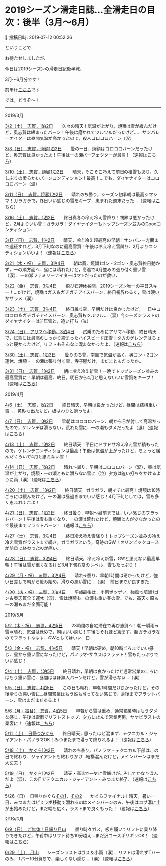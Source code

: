 # 2019シーズン滑走日誌…全滑走日の目次：後半（3月～6月）

📅 投稿日時: 2019-07-12 00:52:26

ということで．


お待たせしましたが．


今日は2019シーズンの滑走日記後半戦，


3月～6月分です！





前半は[こちら](eb62b675ad717803af3db9398e6893250.md)です…


では，どうぞ～！





---


2019/3月


[3/2（土）　志賀，1泊2日](ef3e7be2a6595f421517d719a41941372.md)　　久々の晴天！気温が上がり，焼額は雪が緩んだけど，奥志賀は締まったバーン！午後は磨かれてツルツルだったけど…．サンバレーナイターは昼間気温が高かったので，殺人コロコロバーン（涙）


[3/3（日）　志賀，焼額1泊2日](e1936dcb5f3871cd9e0e7de1bd81df86e.md)　　曇の一日．焼額はコロコロバーンだったけど，奥志賀は良かったよ！午後は一の瀬パーフェクターが最高！（速報は[こちら](edfd3219b7eab71ae580a55cdbab6955d.md)）





[3/10（土）　志賀，焼額1泊2日](e38ed9880bfee26e15475f58a975c85e7.md)　　晴天，そこそこ冷えて前日の積雪もあり，久しぶりの柔らかいバーンコンディション！最高！…でも，ダイヤナイターはコロコロバーン（涙）


[3/11（日）　志賀，焼額1泊2日](eaf686208bc73616da90913413f927b2e.md)　　晴れのち曇り，シーズン初早朝は最高シマシマ！ガラガラで，終日いい感じの雪をキープ．恵まれた週末だった…（速報は[こちら](e231bc24ec909d62d8cd3d79f61df53d2.md)）





[3/16（土）　志賀，1泊2日](e208f517cc270fd0d5db5d49724e68126.md)　　終日真冬の冷え冷え雪降り！視界は悪かったけど，2月よりいい雪！ガラガラ！ダイヤナイターもトップシーズン並みのGoodコンディション．


[3/17（日）　志賀，1泊2日](ef020c2ed0e0e4b9d501faff5e3c7eb57.md)　　晴天，冷え冷え超最高の早朝！サンバレー方面まで遠征すれど，3月下旬なのに最高雪質！午後は冷え冷え雪降り．2月よりコンディションいいよ！（速報は[こちら](e8619b1a32b18bd958364d5c3ef18bde6.md)）





[3/21（木・祝）　志賀，3泊4日](e98c11785768ad9c94f7580ede148b267.md)　　朝は雨，焼額1ゴン・2ゴン・奥志賀終日動かず，一の瀬方面へ．昼には晴れたけど，高温で4月並みの張り付く重い雪（涙）．一の瀬ファミリーナイターはマシだったのが救い．


[3/22（金）　志賀，3泊4日](e84382e5943674ad6620453e8c266c99c.md)　　飛び石連休谷間，2019シーズン唯一の平日スキー！…だけど，焼額はガス＆ガチガチアイスバーン．終日視界わるく，雪は硬いかザラメ（涙）


[3/23（土）　志賀，3泊4日](edd1ad87c962a74da5cfab5e9a31ebe0e.md)　　終日曇り空．早朝だけは良かったけど，一日中コロコロ＆ガチガチアイスバーン．奥志賀もツルツル…（涙）今シーズンラストのダイヤナイターは非圧雪と，追い打ち（泣）


[3/24（日）　アサマへ移動，3泊4日](e0bc04e986aba358135bbcd7f20d3e977.md)　　試乗のためにアサマへ移動．終日晴天で，試乗には最高のしっかり締まったハイスピード圧雪！夕方のゲレンデはちょっと硬かったけど，リフトもそんなに混まなかったよ．（速報は[こちら](e5fccbd83fa69756cb6136b80ca7389b1.md)）





[3/30（土）　志賀，1泊2日](e3c859fb496889c34b626ecf18f125809.md)　　曇りのち雪，南風で気温が高く，奥ゴン・2ゴン運休．焼額・一の瀬は張り付く雪．寺子屋だけ，まだまともだったか…


[3/31（日）　志賀，1泊2日](e437c43ed8be464f7507dabc4ff2b1185.md)　　朝に冷え冷え新雪！一晩でトップシーズン並みの最高雪質に！早朝は最高．終日，明日から4月と思えないいい雪質をキープ！（速報は[こちら](ec9ae56f3e2ae19e638103561e5fcc75e.md)）





2019/4月


[4/6（土）　志賀，1泊2日](ed4652aeb311319b5f10c9d7b682fedaa.md)　　終日晴天．早朝は良かったけど，昼間は結構重い雪…．黄砂も出たけど，板はわりと滑ったよ．


[4/7（日）　志賀，1泊2日](ead56c7e57f985b6178b2c4774a516de8.md)　　早朝はコロコロバーン．朝から日が射して高温だったので，ゲレンデは滑らない，荒れた雪に…一の瀬もダメだったよ（涙）（速報は[こちら](e656dbf18a2f27ea05dddbde5afca0594.md)）





[4/13（土）　志賀，1泊2日](e733299a65cf7fb152e574c395331c2e9.md)　　終日晴天！平日にドサドサ冷え冷え雪が積もったので，ゲレンデコンディションは最高！午後は気温が上がったけど，ちょっと緩んだくらいで4月と思えない雪！


[4/14（日）　志賀，1泊2日](ea89fa5d2e6eaf2a0f27409095bbb33b1.md)　　晴れ～曇り．早朝はコロコロバーン（涙）．昼は気温が上がり，焼額・一の瀬ともに滑らない雪に（泣）夕方は追い打ちをかけるように雨（涙）（速報は[こちら](e14fa92fca5eec13f4aba2ea3ed783229.md)）





[4/20（土）　志賀，1泊2日](ea64664474c25aa4c3ee001e73aed8933.md)　　終日晴天，ガラガラ．朝イチは最高！焼額は10時ごろには緩んだけど，一の瀬は昼過ぎまでいい感じ！4月下旬としては，雪も多く恵まれてたよ！


[4/21（日）　志賀，1泊2日](e248299458196b8693f1dce1c9900e0c9.md)　　終日曇り．早朝～昼前までは，いい感じのフラットバーン！午後は雪も重くなり，一の瀬は荒れたけど，焼額は人が少なかったので最後までフラットバーン！（速報は[こちら](efccd8b2a0db465fa90eb8400574b4c88.md)）





[4/27（土）　志賀，3泊4日](ede8a7833e63bee0c570664987a9fc0c6.md)　　終日冷え冷え雪降り！トップシーズン並みの冷え冷え雪質がラストまで続き，ガラガラという，奇跡のGW！オリンピックコースが前日で終わったのが痛い…


[4/28（日）　志賀，3泊4日](e248299458196b8693f1dce1c9900e0c9.md)　　終日晴天，冷え冷え新雪，GWと思えない最高早朝！午後は雪が重くなるけど3月下旬程度のレベル．雪もたっぷり！


[4/29（月・祝）　志賀，3泊4日](e100b759580d46a50cc3111cb9c1083d9.md)　　晴れ⇒曇り．早朝1時間は硬かったけど，強い日差しで朝から緩み始め，滑りの悪い雪に…（涙）．前日までが良すぎた．


[4/30（火・祝）　志賀，3泊4日](e729a8ddf4022eb7a623625e55bc7f310.md)　　平成最後は，小雨ポツポツ．強風で焼額1ゴン＆奥志賀全て運休（涙）．雪は焼額も一の瀬も重い春の雪．でも，高天ヶ原も一の瀬もまだ全面可能！





2019/5月


[5/2（木・祝）　志賀，4泊5日](ed53b0cebf70638a49d4da46aaccdbd8c.md)　　23時間の自宅滞在で再び志賀へ！朝一瞬雨⇒雪⇒晴れ．気温は低めで，朝はいい感じ！午後もそれほど緩まず，超ガラガラなのでフラットなまま．GWとしてはいい一日．


[5/3（金・祝）　志賀，4泊5日](e196aa1183e1dc09d083c1afc8eddcf62.md)　　晴天！早朝は硬め，朝10時ごろまでいい感じ．昼から重い雪になったけど，パノラマ-サウスはフラット！雪もたっぷりでいい感じ！


[5/4（土）　志賀，4泊5日](ef7766b5c93d573829241286b2f23de72.md)　　終日晴れ，早朝は良かったけど通常営業のころにはもう重い雪に．昼間はほぼ無人バーンだけど，雪が滑らない…（涙）


[5/5（日）　志賀，4泊5日](ec3cbeeceb2af157a5d0f9af605f96d86.md)　　この日も晴れ．早朝1時間だけ良かったけど，その後滑りの悪い雪に…昼間営業はもう誰も滑ってない感じで，最後までフラットバーン．雪はまだまだあるよ！


[5/6（月・振替）　志賀，4泊5日](ef8363425efab729c2b171c149acf739d.md)　　早朝から雪は重め．通常営業時はもうダメな感じ．午後は雷雨でリフトストップ．夕方に止んで営業再開，ヤケビラストの乗客に！（速報は[こちら](ec2f056ac410b6b76f83624f13ef1907d.md)）





[5/11（土）　日帰りかぐら](e3eaf97ed38c6d91b40fa10141c713ba9.md)　　終日晴天，思ったほど混まず．テクニカル・ジャイアント・パノラマOK！みつまたまで滑って降りれるよ！（速報は[こちら](ecdc9329297063a5b1e630c69ad210803.md)）





[5/18（土）　かぐら1泊2日](e6b8b20e93b73b0eb9c7d268a2cec3c05.md)　　晴れのち曇り，パノラマ・テクニカル下部はこの日で終わり．ジャイアントも終わりかけ…結構混んだけど，メインバーンはまだ大丈夫！


[5/19（日）　かぐら1泊2日](e8f4707f407d4101820932b69934af0b8.md)　　晴天・高温で一気に雪解けが…そしてかなり混んだよ（涙）．この日でテクニカル・ジャイアント・みつまた終了．（速報は[こちら](ece42d335baeed3af995798f2db4c3a07.md)）





5/26（日）　日帰りかぐら[その1](e580ad820af3502c01f429408bd7754e7.md)，[その2](e2a97647c316bfa9d2717823f95b90bbe.md)　　かぐらファイナル！晴天，暑い一日．みつまたはピスラボ移動で滑れるのはメインバーンのみ．午後はコブ溝に土が出始めたけど，まだ幅も広く，ラストまで良くもった！（速報は[こちら](e24ea1d6e9694777c774bf1cf26334b58.md)）





2019/6月


[6/9（日）　ご無体！日帰り月山](ed53b0cebf70638a49d4da46aaccdbd8c.md)　　曇り時々ガス，板を履いてリフトに乗り降りできたけど，午前中はリフト待ち10分越え…まだ沢コースギリギリOK！（速報は[こちら](e3b260629449d0364d8c457235e1a33c0.md)）


[6/29（土）　月山](edb2a4ef54ab7e00a449feec4ea795a26.md)　　シーズンラストはガス＆小雨（涙）．リフトは滑れずTバーのみ．Tバー10分待ちで，楽しくない感じ…（涙）（速報は[こちら](e929c5993857886fd3814c304ad9ed65e.md)）
